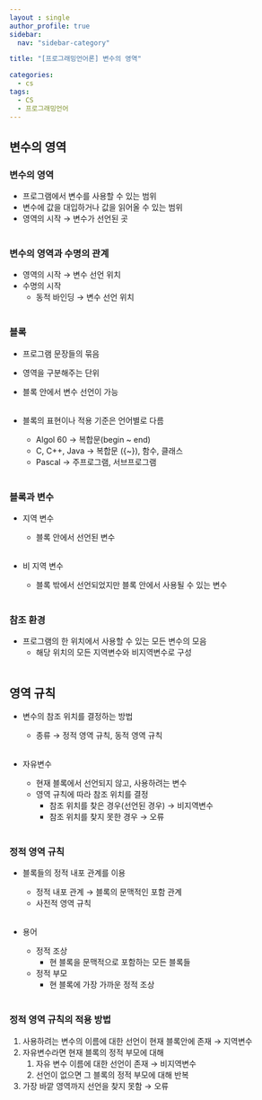 ```yaml
---
layout : single
author_profile: true
sidebar: 
  nav: "sidebar-category"

title: "[프로그래밍언어론] 변수의 영역"

categories:
  - cs
tags:
  - CS
  - 프로그래밍언어
---
```


## 변수의 영역

### 변수의 영역
- 프로그램에서 변수를 사용할 수 있는 범위<br>
- 변수에 값을 대입하거나 값을 읽어올 수 있는 범위<br>
- 영역의 시작 → 변수가 선언된 곳<br><br>

### 변수의 영역과 수명의 관계
- 영역의 시작 → 변수 선언 위치<br>
- 수명의 시작<br>
	- 동적 바인딩 → 변수 선언 위치<br><br>

### 블록 
- 프로그램 문장들의 묶음<br>
- 영역을 구분해주는 단위<br>
- 블록 안에서 변수 선언이 가능<br><br>

- 블록의 표현이나 적용 기준은 언어별로 다름<br>
	- Algol 60 → 복합문(begin ~ end)<br>
	- C, C++, Java → 복합문 ({~}), 함수, 클래스<br>
	- Pascal → 주프로그램, 서브프로그램<br><br>

### 블록과 변수
- 지역 변수<br>
	- 블록 안에서 선언된 변수<br><br>

- 비 지역 변수<br>
	- 블록 밖에서 선언되었지만 블록 안에서 사용될 수 있는 변수<br><br>

### 참조 환경
- 프로그램의 한 위치에서 사용할 수 있는 모든 변수의 모음<br>
	- 해당 위치의 모든 지역변수와 비지역변수로 구성<br><br>

## 영역 규칙

 - 변수의 참조 위치를 결정하는 방법<br>
	 - 종류 → 정적 영역 규칙, 동적 영역 규칙<br><br>

- 자유변수<br>
	- 현재 블록에서 선언되지 않고, 사용하려는 변수<br>
	- 영역 규칙에 따라 참조 위치를 결정<br>
		- 참조 위치를 찾은 경우(선언된 경우) → 비지역변수<br>
		- 참조 위치를 찾지 못한 경우 → 오류<br><br>

### 정적 영역 규칙
- 블록들의 정적 내포 관계를 이용<br>
	- 정적 내포 관계 → 블록의 문맥적인 포함 관계<br>
	- 사전적 영역 규칙<br><br>

- 용어<br>
	- 정적 조상<br>
		- 현 블록을 문맥적으로 포함하는 모든 블록들<br>
	- 정적 부모<br>
		- 현 블록에 가장 가까운 정적 조상<br><br>

### 정적 영역 규칙의 적용 방법
1. 사용하려는 변수의 이름에 대한 선언이 현재 블록안에 존재 → 지역변수<br>
2. 자유변수라면 현재 블록의 정적 부모에 대해<br>
	1. 자유 변수 이름에 대한 선언이 존재 → 비지역변수<br>
	2. 선언이 없으면 그 블록의 정적 부모에 대해 반복<br>
3. 가장 바깥 영역까지 선언을 찾지 못함 → 오류<br><br>
